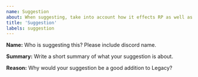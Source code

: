 ```yaml
---
name: Suggestion
about: When suggesting, take into account how it effects RP as well as the economy, and be as detailed as possible.
title: 'Suggestion'
labels: suggestion
---
```


**Name:**
Who is suggesting this? Please include discord name.

**Summary:**
Write a short summary of what your suggestion is about.

**Reason:**
Why would your suggestion be a good addition to Legacy?
